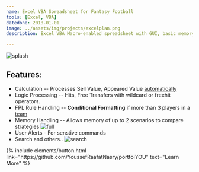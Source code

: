 ```yaml
---
name: Excel VBA Spreadsheet for Fantasy Football
tools: [Excel, VBA]
datedone: 2018-01-01
image: ../assets/img/projects/excelplan.png
description: Excel VBA Macro-enabled spreadsheet with GUI, basic memory functions and error-handling.

---
```


![splash]({{page.image}})

## Features:
 - Calculation -- Processes Sell Value, Appeared Value [automatically](https://i.imgur.com/O7SpsPt.png)
 - Logic Processing --  Hits, Free Transfers with wildcard or freehit operators.
  - FPL Rule Handling --  **Conditional Formatting** if more than 3 players in a [team](https://i.imgur.com/iOp2HVv.png)
 - Memory Handling -- Allows memory of up to 2 scenarios to compare strategies
 ![full](https://media.giphy.com/media/TKROtuPMIjTWEqLMn7/giphy.gif)
 - User Alerts - For senstive commands
 - Search and others..
![search](https://media.giphy.com/media/jsTT4PoIVGfVCVQjXw/giphy.gif)


<p class="text-center">
{% include elements/button.html link="https://github.com/YoussefRaafatNasry/portfolYOU" text="Learn More" %}
</p>
